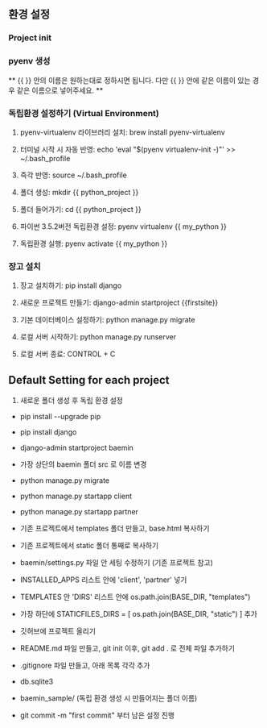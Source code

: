 ## 환경 설정


### Project init

### pyenv 생성

** {{ }} 안의 이름은 원하는대로 정하시면 됩니다. 다만 {{ }} 안에 같은 이름이 있는 경우 같은 이름으로 넣어주세요. **

### 독립환경 설정하기 (Virtual Environment)

1. pyenv-virtualenv 라이브러리 설치: brew install pyenv-virtualenv

2. 터미널 시작 시 자동 반영: echo 'eval "$(pyenv virtualenv-init -)"' >> ~/.bash_profile

3. 즉각 반영: source ~/.bash_profile

4. 폴더 생성: mkdir {{ python_project }}

5. 폴더 들어가기: cd {{ python_project }}

6. 파이썬 3.5.2버전 독립환경 설정: pyenv virtualenv {{ my_python }}

7. 독립환경 실행: pyenv activate {{ my_python }}

### 장고 설치

1. 장고 설치하기: pip install django

2. 새로운 프로젝트 만들기: django-admin startproject {{firstsite}}

3. 기본 데이터베이스 설정하기: python manage.py migrate

4. 로컬 서버 시작하기: python manage.py runserver

5. 로컬 서버 종료: CONTROL + C


## Default Setting for each project

1.  새로운 폴더 생성 후 독립 환경 설정

- pip install --upgrade pip
- pip install django
- django-admin startproject baemin
- 가장 상단의 baemin 폴더 src 로 이름 변경
- python manage.py migrate
- python manage.py startapp client
- python manage.py startapp partner

- 기존 프로젝트에서 templates 폴더 만들고, base.html 복사하기

- 기존 프로젝트에서 static 폴더 통째로 복사하기
- baemin/settings.py 파일 안 세팅 수정하기 (기존 프로젝트 참고)
- INSTALLED_APPS 리스트 안에 'client', 'partner' 넣기
- TEMPLATES 안 'DIRS' 리스트 안에 os.path.join(BASE_DIR, "templates")
- 가장 하단에 STATICFILES_DIRS = [ os.path.join(BASE_DIR, "static") ] 추가
- 깃허브에 프로젝트 올리기
- README.md 파일 만들고, git init 이후, git add . 로 전체 파일 추가하기
- .gitignore 파일 만들고, 아래 목록 각각 추가
- db.sqlite3
- baemin_sample/ (독립 환경 생성 시 만들어지는 폴더 이름)
- git commit -m "first commit" 부터 남은 설정 진행 
